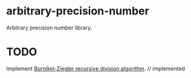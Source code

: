arbitrary-precision-number
==========================

Arbitrary precision number library.

TODO
====
Implement [Burnikel-Ziegler recursive division algorithm](http://domino.mpi-inf.mpg.de/internet/reports.nsf/c125634c000710cec125613300585c64/a8cfefdd1ac031bbc125669b00493127!OpenDocument). // implemented
